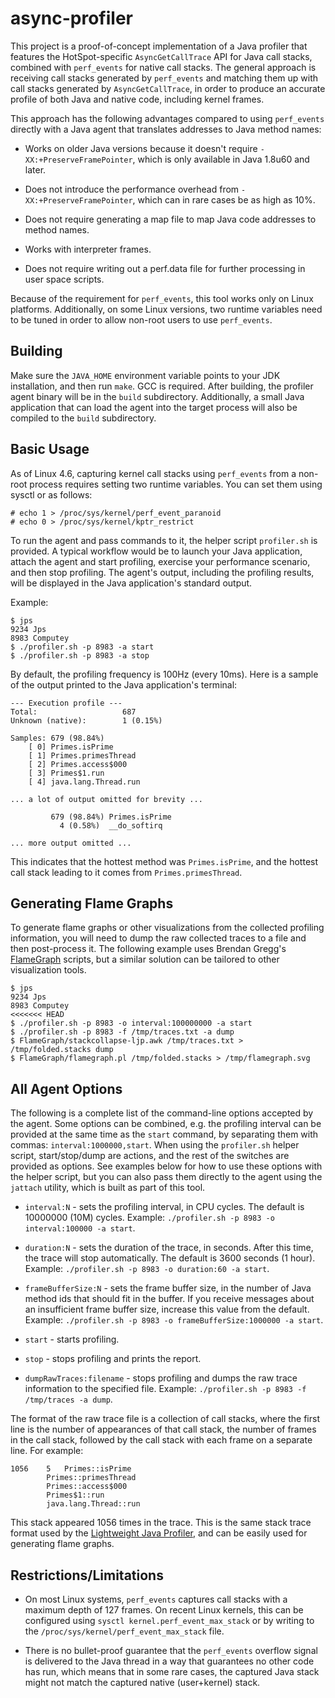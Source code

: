 # async-profiler

This project is a proof-of-concept implementation of a Java profiler that
features the HotSpot-specific `AsyncGetCallTrace` API for Java call stacks,
combined with `perf_events` for native call stacks. The general approach is
receiving call stacks generated by `perf_events` and matching them up with
call stacks generated by `AsyncGetCallTrace`, in order to produce an accurate
profile of both Java and native code, including kernel frames.

This approach has the following advantages compared to using `perf_events`
directly with a Java agent that translates addresses to Java method names:

* Works on older Java versions because it doesn't require
`-XX:+PreserveFramePointer`, which is only available in Java 1.8u60 and later.

* Does not introduce the performance overhead from `-XX:+PreserveFramePointer`,
which can in rare cases be as high as 10%.

* Does not require generating a map file to map Java code addresses to method
names.

* Works with interpreter frames.

* Does not require writing out a perf.data file for further processing in
user space scripts.

Because of the requirement for `perf_events`, this tool works only on Linux
platforms. Additionally, on some Linux versions, two runtime variables need to
be tuned in order to allow non-root users to use `perf_events`.

## Building

Make sure the `JAVA_HOME` environment variable points to your JDK installation,
and then run `make`. GCC is required. After building, the profiler agent binary
will be in the `build` subdirectory. Additionally, a small Java application
that can load the agent into the target process will also be compiled to the
`build` subdirectory.

## Basic Usage

As of Linux 4.6, capturing kernel call stacks using `perf_events` from a non-
root process requires setting two runtime variables. You can set them using
sysctl or as follows:

```
# echo 1 > /proc/sys/kernel/perf_event_paranoid
# echo 0 > /proc/sys/kernel/kptr_restrict
```

To run the agent and pass commands to it, the helper script `profiler.sh`
is provided. A typical workflow would be to launch your Java application,
attach the agent and start profiling, exercise your performance scenario, and
then stop profiling. The agent's output, including the profiling results, will
be displayed in the Java application's standard output.

Example:

```
$ jps
9234 Jps
8983 Computey
$ ./profiler.sh -p 8983 -a start
$ ./profiler.sh -p 8983 -a stop
```

By default, the profiling frequency is 100Hz (every 10ms). Here is a sample of
the output printed to the Java application's terminal:

```
--- Execution profile ---
Total:                   687
Unknown (native):        1 (0.15%)

Samples: 679 (98.84%)
    [ 0] Primes.isPrime
    [ 1] Primes.primesThread
    [ 2] Primes.access$000
    [ 3] Primes$1.run
    [ 4] java.lang.Thread.run

... a lot of output omitted for brevity ...

         679 (98.84%) Primes.isPrime
           4 (0.58%)  __do_softirq

... more output omitted ...
```

This indicates that the hottest method was `Primes.isPrime`, and the hottest
call stack leading to it comes from `Primes.primesThread`.

## Generating Flame Graphs

To generate flame graphs or other visualizations from the collected profiling
information, you will need to dump the raw collected traces to a file and then
post-process it. The following example uses Brendan Gregg's
[FlameGraph](https://github.com/BrendanGregg/FlameGraph) scripts, but a similar
solution can be tailored to other visualization tools.

```
$ jps
9234 Jps
8983 Computey
<<<<<<< HEAD
$ ./profiler.sh -p 8983 -o interval:100000000 -a start
$ ./profiler.sh -p 8983 -f /tmp/traces.txt -a dump
$ FlameGraph/stackcollapse-ljp.awk /tmp/traces.txt > /tmp/folded.stacks dump
$ FlameGraph/flamegraph.pl /tmp/folded.stacks > /tmp/flamegraph.svg
```

## All Agent Options

The following is a complete list of the command-line options accepted by the
agent. Some options can be combined, e.g. the profiling interval can be
provided at the same time as the `start` command, by separating them with
commas: `interval:1000000,start`. When using the `profiler.sh` helper script,
start/stop/dump are actions, and the rest of the switches are provided as
options. See examples below for how to use these options with the helper script,
but you can also pass them directly to the agent using the `jattach` utility,
which is built as part of this tool.

* `interval:N` - sets the profiling interval, in CPU cycles. The default is
10000000 (10M) cycles. Example: `./profiler.sh -p 8983 -o interval:100000 -a start`.

* `duration:N` - sets the duration of the trace, in seconds. After this time,
the trace will stop automatically. The default is 3600 seconds (1 hour).
Example: `./profiler.sh -p 8983 -o duration:60 -a start`.

* `frameBufferSize:N` - sets the frame buffer size, in the number of Java
method ids that should fit in the buffer. If you receive messages about an
insufficient frame buffer size, increase this value from the default.
Example: `./profiler.sh -p 8983 -o frameBufferSize:1000000 -a start`.

* `start` - starts profiling.

* `stop` - stops profiling and prints the report.

* `dumpRawTraces:filename` - stops profiling and dumps the raw trace information
to the specified file. Example: `./profiler.sh -p 8983 -f /tmp/traces -a dump`.

The format of the raw trace file is a collection of call stacks, where the first
line is the number of appearances of that call stack, the number of frames in
the call stack, followed by the call stack with each frame on a separate line.
For example:

```
1056	5	Primes::isPrime
		Primes::primesThread
		Primes::access$000
		Primes$1::run
		java.lang.Thread::run
```

This stack appeared 1056 times in the trace. This is the same stack trace format
used by the [Lightweight Java Profiler](https://code.google.com/archive/p/lightweight-java-profiler/),
and can be easily used for generating flame graphs.

## Restrictions/Limitations

* On most Linux systems, `perf_events` captures call stacks with a maximum depth
of 127 frames. On recent Linux kernels, this can be configured using
`sysctl kernel.perf_event_max_stack` or by writing to the
`/proc/sys/kernel/perf_event_max_stack` file.

* There is no bullet-proof guarantee that the `perf_events` overflow signal
is delivered to the Java thread in a way that guarantees no other code has run,
which means that in some rare cases, the captured Java stack might not match
the captured native (user+kernel) stack.
